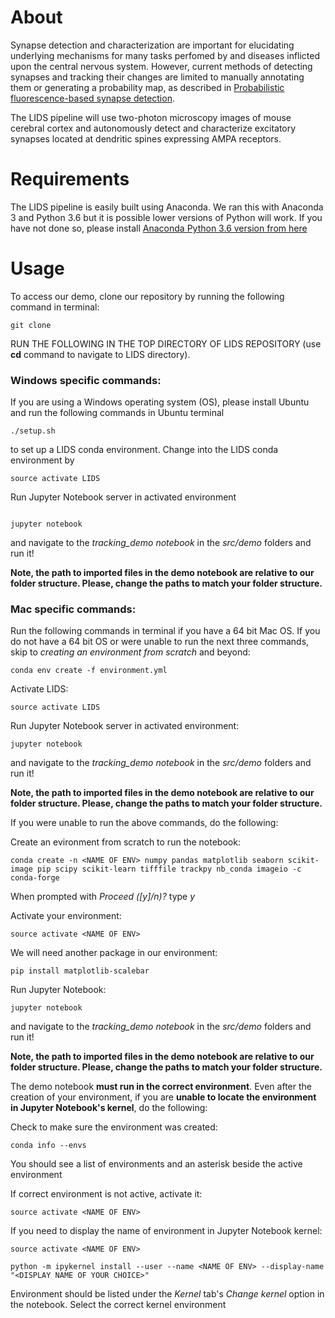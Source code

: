 # About  

Synapse detection and characterization are important for elucidating underlying mechanisms for many tasks perfomed by and diseases inflicted upon the central nervous system. However, current methods of detecting synapses and tracking their changes are limited to manually annotating them or generating a probability map, as described in [Probabilistic fluorescence-based synapse detection](http://journals.plos.org/ploscompbiol/article?id=10.1371/journal.pcbi.1005493). 

The LIDS pipeline will use two-photon microscopy images of mouse cerebral cortex and autonomously detect and characterize excitatory synapses located at dendritic spines expressing AMPA receptors. 


# Requirements

The LIDS pipeline is easily built using Anaconda. We ran this with Anaconda 3 and Python 3.6 but it is possible lower versions of Python will work. If you have not done so, please install [Anaconda Python 3.6 version from here](https://www.anaconda.com/what-is-anaconda/)

# Usage

To access our demo, clone our repository by running the following command in terminal:

```
git clone 
```
RUN THE FOLLOWING IN THE TOP DIRECTORY OF LIDS REPOSITORY (use **cd** <path to LIDS>  command to navigate to LIDS directory).

### Windows specific commands:
If you are using a Windows operating system (OS), please install Ubuntu and run the following commands in Ubuntu terminal 
```
./setup.sh
```

to set up a LIDS conda environment. Change into the LIDS conda environment by 

```
source activate LIDS
```

Run Jupyter Notebook server in activated environment

```

jupyter notebook
```

and navigate to the *tracking_demo notebook* in the *src/demo* folders and run it! 

**Note, the path to imported files in the demo notebook are relative to our folder structure. Please, change the paths to match your folder structure.** 

### Mac specific commands:
Run the following commands in terminal if you have a 64 bit Mac OS. If you do not have a 64 bit OS or were unable to run the next three commands, skip to *creating an environment from scratch* and beyond:

```
conda env create -f environment.yml
```
Activate LIDS:
```
source activate LIDS
```
Run Jupyter Notebook server in activated environment:
```
jupyter notebook
```
and navigate to the *tracking_demo notebook* in the *src/demo* folders and run it! 

**Note, the path to imported files in the demo notebook are relative to our folder structure. Please, change the paths to match your folder structure.** 



If you were unable to run the above commands, do the following:

Create an evironment from scratch to run the notebook:
```
conda create -n <NAME OF ENV> numpy pandas matplotlib seaborn scikit-image pip scipy scikit-learn tifffile trackpy nb_conda imageio -c conda-forge

```
When prompted with *Proceed ([y]/n)?* type *y*


Activate your environment:

```
source activate <NAME OF ENV>

```
We will need another package in our environment:

```
pip install matplotlib-scalebar

```
Run Jupyter Notebook:

```
jupyter notebook

```
and navigate to the *tracking_demo notebook* in the *src/demo* folders and run it! 

**Note, the path to imported files in the demo notebook are relative to our folder structure. Please, change the paths to match your folder structure.** 

The demo notebook **must run in the correct environment**. Even after the creation of your environment, if you are **unable to locate the environment in Jupyter Notebook's kernel**, do the following:

Check to make sure the environment was created:

```
conda info --envs
```
You should see a list of environments and an asterisk beside the active environment

If correct environment is not active, activate it:
```
source activate <NAME OF ENV>
```
If you need to display the name of environment in Jupyter Notebook kernel:

```
source activate <NAME OF ENV>

python -m ipykernel install --user --name <NAME OF ENV> --display-name "<DISPLAY NAME OF YOUR CHOICE>"
```
Environment should be listed under the *Kernel* tab's *Change kernel* option in the notebook. Select the correct kernel environment 




